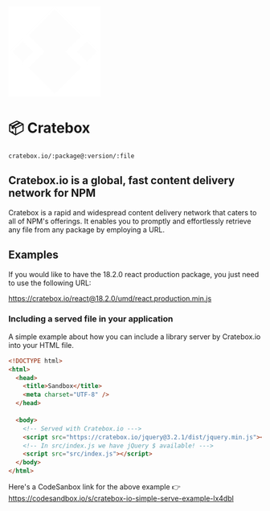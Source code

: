 ![Cratebox.io Logo](https://github.com/alexvcasillas/cratebox/blob/main/public/cratebox-logo.svg)

# 📦 Cratebox

```
cratebox.io/:package@:version/:file
```

## Cratebox.io is a global, fast content delivery network for NPM

Cratebox is a rapid and widespread content delivery network that caters to all of NPM's offerings. It enables you to promptly and effortlessly retrieve any file from any package by employing a URL.

## Examples

If you would like to have the 18.2.0 react production package, you just need to use the following URL:

https://cratebox.io/react@18.2.0/umd/react.production.min.js

### Including a served file in your application

A simple example about how you can include a library server by Cratebox.io into your HTML file.

```html
<!DOCTYPE html>
<html>
  <head>
    <title>Sandbox</title>
    <meta charset="UTF-8" />
  </head>

  <body>
    <!-- Served with Cratebox.io --->
    <script src="https://cratebox.io/jquery@3.2.1/dist/jquery.min.js"></script>
    <!-- In src/index.js we have jQuery $ available! --->
    <script src="src/index.js"></script>
  </body>
</html>
```

Here's a CodeSanbox link for the above example 👉 https://codesandbox.io/s/cratebox-io-simple-serve-example-lx4dbl
